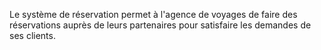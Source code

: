 Le système de réservation permet à l'agence de voyages de faire des réservations auprès de leurs partenaires pour satisfaire les demandes de ses clients.
